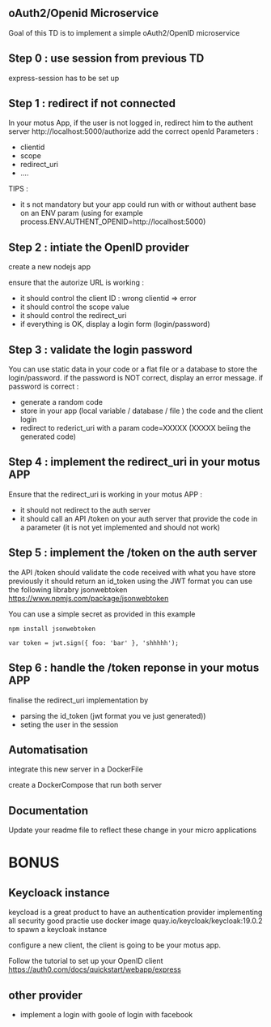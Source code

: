 ## oAuth2/Openid Microservice

Goal of this TD is to implement a simple oAuth2/OpenID microservice


## Step 0 : use session from previous TD

express-session has to be set up

## Step 1  : redirect if not connected


In your motus App, if the user is not logged in, redirect him to the authent server http://localhost:5000/authorize
add the correct openId Parameters :
- clientid
- scope 
- redirect_uri
- ....

TIPS :
- it s not mandatory but your app could run with or without authent base on an ENV param (using for example process.ENV.AUTHENT_OPENID=http://localhost:5000)


## Step 2 : intiate the OpenID provider

create a new nodejs app

ensure that the autorize URL is working :
- it should control the client ID : wrong clientid => error
- it should control the scope value
- it should control the redirect_uri
- if everything is OK, display a login form (login/password) 

## Step 3 : validate the login password

You can use static data in your code or a flat file or a database to store the login/password.
if the password is NOT correct, display an error message.
if password is correct :
- generate a random code
- store in your app (local variable / database / file ) the code and the client login
- redirect to rederict_uri with a param code=XXXXX (XXXXX beiing the generated code)


## Step 4 : implement the redirect_uri  in your motus APP

Ensure that the redirect_uri is working in your motus APP :
- it should not redirect to the auth server
- it should call an API /token on your auth server that provide the code in a parameter (it is not yet implemented and should not work) 


## Step 5 : implement the /token on the auth server

the API /token should validate the code received with what you have store previously
it should return an id_token using the JWT format 
you can use the following librabry jsonwebtoken
https://www.npmjs.com/package/jsonwebtoken

You can use a simple secret as provided in this example

``` 
npm install jsonwebtoken

var token = jwt.sign({ foo: 'bar' }, 'shhhhh');
``` 

## Step 6 : handle the /token reponse in your motus APP

finalise the redirect_uri implementation by 
- parsing the id_token (jwt format you ve just generated))
- seting the user in the session

## Automatisation

integrate this new server in a DockerFile

 create a DockerCompose that run both server


## Documentation

Update your readme file to reflect these change in your micro applications

# BONUS 

## Keycloack instance 

keycload is a great product to have an authentication provider implementing all security good practie
use docker image quay.io/keycloak/keycloak:19.0.2 to spawn a keycloak instance 

configure a new client, the client is going to be your motus app.

Follow the tutorial to set up your OpenID client https://auth0.com/docs/quickstart/webapp/express


## other provider

- implement a login with goole of login with facebook


